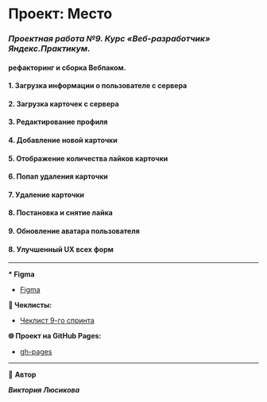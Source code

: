 # Проект: Место

### _**Проектная работа №9. Курс «Веб-разработчик» Яндекс.Практикум.**_

#### рефакторинг и сборка Вебпаком.

#### 1. Загрузка информации о пользователе с сервера

#### 2. Загрузка карточек с сервера

#### 3. Редактирование профиля

#### 4. Добавление новой карточки

#### 5. Отображение количества лайков карточки

#### 6. Попап удаления карточки

#### 7. Удаление карточки

#### 8. Постановка и снятие лайка

#### 9. Обновление аватара пользователя

#### 8. Улучшенный UX всех форм

---

**\* Figma**

- [Figma](https://www.figma.com/file/PSdQFRHoxXJFs2FH8IXViF/JavaScript.-Sprint-9?type=design&node-id=109-75&t=QqjfbMurW1Po0nSc-0)

**📄 Чеклисты:**

- [Чеклист 9-го спринта](https://code.s3.yandex.net/web-developer/checklists-pdf/new-program/checklist-9.pdf)

**🌐 Проект на GitHub Pages:**

- [gh-pages](https://polinica.github.io/mesto/)

---

👤 **Автор**

**_Виктория Люсикова_**

